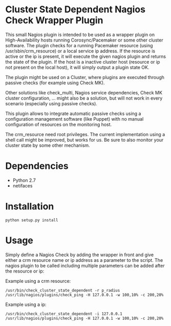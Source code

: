 # Cluster State Dependent Nagios Check Wrapper Plugin

This small Nagios plugin is intended to be used as a wrapper plugin on High-Availability hosts running Corosync/Pacemaker
or some other cluster software. The plugin checks for a running Pacemaker resource (using /usr/sbin/crm_resource) or
a local service ip address.
If the resource is active or the ip is present, it will execute the given nagios plugin and returns the state of the 
plugin. If the host is a inactive cluster host (resource or ip not present on the local host), it will simply output a
plugin state OK.

The plugin might be used on a Cluster, where plugins are executed through passive checks (for example using Check MK).

Other solutions like check_multi, Nagios service dependencies, Check MK cluster configuration, ... might also be
a solution, but will not work in every scenario (especially using passive checks).

This plugin allows to integrate automatic passive checks using a configuration management software (like Puppet) with 
no manual configuration of resources on the monitoring host.

The crm_resource need root privileges. The current implementation using a shell call might be improved, but works for us.
Be sure to also monitor your cluster state by some other mechanism.

# Dependencies

 * Python 2.7
 * netifaces

# Installation

```
python setup.py install
```

# Usage

Simply define a Nagios Check by adding the wrapper in front and give either a crm resource name or ip address as a parameter
to the script. The nagios plugin to be called including multiple parameters can be added after the resource or ip:

Example using a crm resource:

```
/usr/bin/check_cluster_state_dependent -r p_radius  /usr/lib/nagios/plugins/check_ping -H 127.0.0.1 -w 100,10% -c 200,20%    
```

Example using a ip:


```
/usr/bin/check_cluster_state_dependent -i 127.0.0.1  /usr/lib/nagios/plugins/check_ping -H 127.0.0.1 -w 100,10% -c 200,20%    
```

